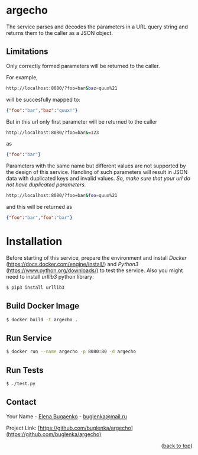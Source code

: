 # argecho
The service parses and decodes the parameters in a URL query string and returns them to the caller as a JSON object.

## Limitations
Only correctly formed parameters will be returned to the caller. 

For example,
```sh
http://localhost:8080/?foo=bar&baz=quux%21
```

will be succesfully mapped to:
```json
{"foo":"bar","baz":"quux!"}
```

But in this url only first parameter will be returned to the caller
```sh
http://localhost:8080/?foo=bar&=123
```
as
```json
{"foo":"bar"}
```

Parameters with the same name but different values are not supported by the design of this service. Handling of such parameters will result in JSON data with duplicated keys and invalid values. 
_So, make sure that your url do not have duplicated parameters._
```sh
http://localhost:8080/?foo=bar&foo=quux%21
```
and this will be returned as

```json
{"foo":"bar","foo":"bar"}
``` 

# Installation
Before starting of this service, prepare the environment and install *Docker* (https://docs.docker.com/engine/install/) and *Python3* (https://www.python.org/downloads/) to test the service. Also you might need to install *urllib3* python library:
```sh
$ pip3 install urllib3
```

## Build Docker Image
```sh
$ docker build -t argecho .
```

## Run Service
```sh
$ docker run --name argecho -p 8080:80 -d argecho
```

## Run Tests
```sh
$ ./test.py
```

<!-- CONTACT -->
## Contact

Your Name - [Elena Bugaenko](https://www.linkedin.com/in/elena-bugaenko-4808002a/) - buglenka@mail.ru

Project Link: [https://github.com/buglenka/argecho](https://github.com/buglenka/argecho)

<p align="right">(<a href="#top">back to top</a>)</p>
